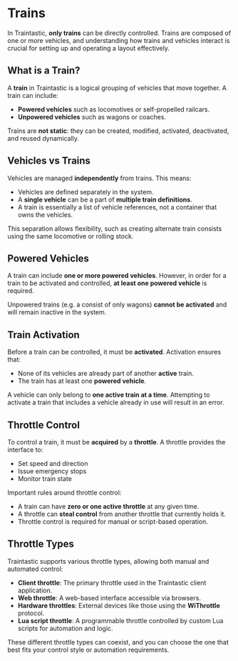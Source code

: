 # Trains

In Traintastic, **only trains** can be directly controlled. Trains are composed of one or more vehicles, and understanding how trains and vehicles interact is crucial for setting up and operating a layout effectively.

## What is a Train?

A **train** in Traintastic is a logical grouping of vehicles that move together. A train can include:

- **Powered vehicles** such as locomotives or self-propelled railcars.
- **Unpowered vehicles** such as wagons or coaches.

Trains are **not static**: they can be created, modified, activated, deactivated, and reused dynamically.

## Vehicles vs Trains

Vehicles are managed **independently** from trains. This means:

- Vehicles are defined separately in the system.
- A **single vehicle** can be a part of **multiple train definitions**.
- A train is essentially a list of vehicle references, not a container that owns the vehicles.

This separation allows flexibility, such as creating alternate train consists using the same locomotive or rolling stock.

## Powered Vehicles

A train can include **one or more powered vehicles**. However, in order for a train to be activated and controlled, **at least one powered vehicle** is required.

Unpowered trains (e.g. a consist of only wagons) **cannot be activated** and will remain inactive in the system.

## Train Activation

Before a train can be controlled, it must be **activated**. Activation ensures that:

- None of its vehicles are already part of another **active** train.
- The train has at least one **powered vehicle**.

A vehicle can only belong to **one active train at a time**. Attempting to activate a train that includes a vehicle already in use will result in an error.

## Throttle Control

To control a train, it must be **acquired** by a **throttle**. A throttle provides the interface to:

- Set speed and direction
- Issue emergency stops
- Monitor train state

Important rules around throttle control:

- A train can have **zero or one active throttle** at any given time.
- A throttle can **steal control** from another throttle that currently holds it.
- Throttle control is required for manual or script-based operation.

## Throttle Types

Traintastic supports various throttle types, allowing both manual and automated control:

- **Client throttle**: The primary throttle used in the Traintastic client application.
- **Web throttle**: A web-based interface accessible via browsers.
- **Hardware throttles**: External devices like those using the **WiThrottle** protocol.
- **Lua script throttle**: A programmable throttle controlled by custom Lua scripts for automation and logic.

These different throttle types can coexist, and you can choose the one that best fits your control style or automation requirements.

